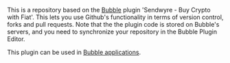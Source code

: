 This is a repository based on the [Bubble](https://bubble.io) plugin 'Sendwyre - Buy Crypto with Fiat'. This lets you use Github's functionality in terms of version control, forks and pull requests. Note that the the plugin code is stored on Bubble's servers, and you need to synchronize your repository in the Bubble Plugin Editor. 

 This plugin can be used in [Bubble applications](https://bubble.io).